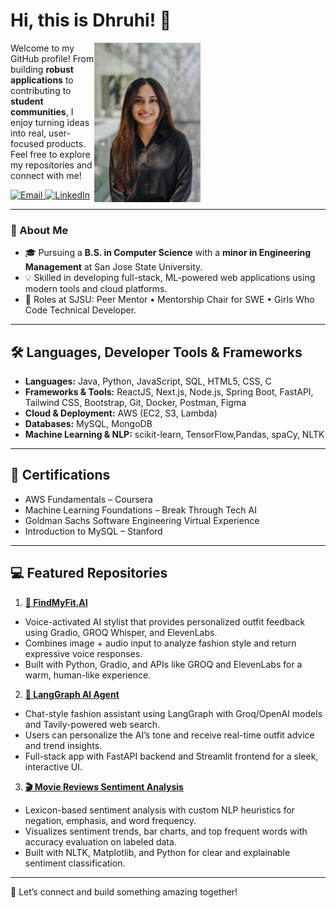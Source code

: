 # Hi, this is Dhruhi! 👋  


<img
  src="photo1.jpg"
  alt="Dhruhi Sheth"
  width="170"
  align="right"
  style="margin-right:200px;"
/>

Welcome to my GitHub profile! From building **robust applications** to contributing to **student communities**, I enjoy turning ideas into real, user-focused products. Feel free to explore my repositories and connect with me!


<p align="left">
  <a href="mailto:shethdhruhi05@gmail.com">
    <img
      src="https://img.shields.io/badge/Email-shethdhruhi05@gmail.com-D14836?style=for-the-badge&logo=gmail&logoColor=white"
      alt="Email"
    />
  </a>
  <a href="https://www.linkedin.com/in/dhruhisheth">
    <img
      src="https://img.shields.io/badge/LinkedIn-Dhruhi%20Sheth-0A66C2?style=for-the-badge&logo=linkedin&logoColor=white"
      alt="LinkedIn"
    />
  </a>
</p>
 
---

### 🔗 About Me
- 🎓 Pursuing a **B.S. in Computer Science** with a **minor in Engineering Management** at San Jose State University.  
- 💡 Skilled in developing full-stack, ML-powered web applications using modern tools and cloud platforms.  
- 🤝 Roles at SJSU: Peer Mentor • Mentorship Chair for SWE • Girls Who Code Technical Developer.  

---

## 🛠️ Languages, Developer Tools & Frameworks

- **Languages:** Java, Python, JavaScript, SQL, HTML5, CSS, C  
- **Frameworks & Tools:** ReactJS, Next.js, Node.js, Spring Boot, FastAPI, Tailwind CSS, Bootstrap, Git, Docker, Postman, Figma
- **Cloud & Deployment:** AWS (EC2, S3, Lambda)
- **Databases:** MySQL, MongoDB
- **Machine Learning & NLP:** scikit-learn, TensorFlow,Pandas, spaCy, NLTK

---

## 📘 Certifications

- AWS Fundamentals – Coursera  
- Machine Learning Foundations – Break Through Tech AI  
- Goldman Sachs Software Engineering Virtual Experience  
- Introduction to MySQL – Stanford  

---

## 💻 Featured Repositories

1. [**👗 FindMyFit.AI**](https://github.com/dhruhisheth/find-my-fit-ai.git) 
- Voice-activated AI stylist that provides personalized outfit feedback using Gradio, GROQ Whisper, and ElevenLabs.
- Combines image + audio input to analyze fashion style and return expressive voice responses.
- Built with Python, Gradio, and APIs like GROQ and ElevenLabs for a warm, human-like experience.

2. [**🧠 LangGraph AI Agent**](https://github.com/dhruhisheth/langgraph-ai-agent.git)  
- Chat-style fashion assistant using LangGraph with Groq/OpenAI models and Tavily-powered web search.
- Users can personalize the AI’s tone and receive real-time outfit advice and trend insights.
- Full-stack app with FastAPI backend and Streamlit frontend for a sleek, interactive UI.

3. [**🎬 Movie Reviews Sentiment Analysis**](https://github.com/dhruhisheth/movie-reviews-sentiment-analysis.git)
- Lexicon-based sentiment analysis with custom NLP heuristics for negation, emphasis, and word frequency.
- Visualizes sentiment trends, bar charts, and top frequent words with accuracy evaluation on labeled data.
- Built with NLTK, Matplotlib, and Python for clear and explainable sentiment classification.


---

🔗 Let’s connect and build something amazing together!
